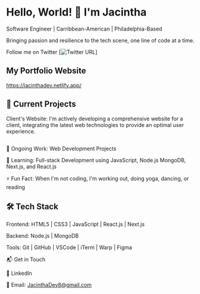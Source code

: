 # Hello, World! 👋 I'm Jacintha
Software Engineer | Carribbean-American | Philadelphia-Based

Bringing passion and resilience to the tech scene, one line of code at a time. 

Follow me on Twitter
[![Twitter URL](https://twitter.com/JacinthaDev)]

## My Portfolio Website

https://jacinthadev.netlify.app/

## 🚀 Current Projects
Client's Website: I'm actively developing a comprehensive website for a client, integrating the latest web technologies to provide an optimal user experience.

##
🔭 Ongoing Work: Web Development Projects

🌱 Learning: Full-stack Development using JavaScript, Node.js MongoDB, Next.js, and React.js

⚡ Fun Fact: When I'm not coding, I'm working out, doing yoga, dancing, or reading

## 🛠  Tech Stack
Frontend: HTML5 | CSS3 | JavaScript | React.js | Next.js

Backend: Node.js | MongoDB

Tools: Git | GitHub | VSCode | iTerm | Warp | Figma

📬  Get in Touch

💼 LinkedIn

📧 Email: JacinthaDev8@gmail.com
